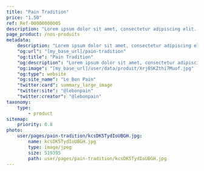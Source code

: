 ```yaml
---
title: "Pain Tradition"
price: "1.50"
ref: Ref-00000000005
description: "Lorem ipsum dolor sit amet, consectetur adipiscing elit. Vestibulum iaculis maximus lectus a lobortis. Nullam nec mi velit. Praesent non bibendum mauris, ac tincidunt diam. Proin interdum elementum co"
page_product: /nos-produits
metadata:
    description: "Lorem ipsum dolor sit amet, consectetur adipiscing elit. Vestibulum iaculis maximus lectus a lobortis. Nullam nec mi velit. Praesent non bibendum mauris, ac tincidunt diam. Proin interdum elementum co"
    "og:url": "[my_base_url]/pain-tradition"
    "og:title": "Pain Tradition"
    "og:description": "Lorem ipsum dolor sit amet, consectetur adipiscing elit. Vestibulum iaculis maximus lectus a lobortis. Nullam nec mi velit. Praesent non bibendum mauris, ac tincidunt diam. Proin interdum elementum co"
    "og:image": "[my_base_url]/user/data/produit/Xrj0SKZthi7Muof.jpg"
    "og:type": website
    "og:site_name": "Le Bon Pain"
    "twitter:card": summary_large_image
    "twitter:site": "@lebonpain"
    "twitter:creator": "@lebonpain"
taxonomy:
    type:
        - product
sitemap:
    priority: 0.8
photo:
    user/pages/pain-tradition/kcsDK5TydIoUBGH.jpg:
        name: kcsDK5TydIoUBGH.jpg
        type: image/jpeg
        size: 519395
        path: user/pages/pain-tradition/kcsDK5TydIoUBGH.jpg
---
```

